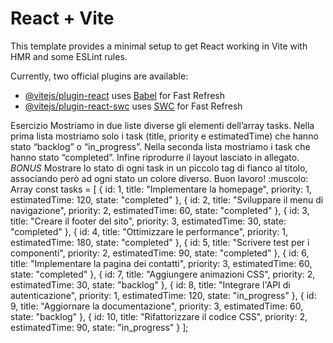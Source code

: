 # React + Vite

This template provides a minimal setup to get React working in Vite with HMR and some ESLint rules.

Currently, two official plugins are available:

- [@vitejs/plugin-react](https://github.com/vitejs/vite-plugin-react/blob/main/packages/plugin-react/README.md) uses [Babel](https://babeljs.io/) for Fast Refresh
- [@vitejs/plugin-react-swc](https://github.com/vitejs/vite-plugin-react-swc) uses [SWC](https://swc.rs/) for Fast Refresh

Esercizio
Mostriamo in due liste diverse gli elementi dell’array tasks. Nella prima lista mostriamo solo i task (title, priority e estimatedTime) che hanno stato “backlog” o “in_progress”. Nella seconda lista mostriamo i task che hanno stato “completed”.
Infine riprodurre il layout lasciato in allegato.
*BONUS*
Mostrare lo stato di ogni task in un piccolo tag di fianco al titolo, associando però ad ogni stato un colore diverso.
Buon lavoro! :muscolo:
Array
const tasks = [
  {
    id: 1,
    title: "Implementare la homepage",
    priority: 1,
    estimatedTime: 120,
    state: "completed"
  },
  {
    id: 2,
    title: "Sviluppare il menu di navigazione",
    priority: 2,
    estimatedTime: 60,
    state: "completed"
  },
  {
    id: 3,
    title: "Creare il footer del sito",
    priority: 3,
    estimatedTime: 30,
    state: "completed"
  },
  {
    id: 4,
    title: "Ottimizzare le performance",
    priority: 1,
    estimatedTime: 180,
    state: "completed"
  },
  {
    id: 5,
    title: "Scrivere test per i componenti",
    priority: 2,
    estimatedTime: 90,
    state: "completed"
  },
  {
    id: 6,
    title: "Implementare la pagina dei contatti",
    priority: 3,
    estimatedTime: 60,
    state: "completed"
  },
  {
    id: 7,
    title: "Aggiungere animazioni CSS",
    priority: 2,
    estimatedTime: 30,
    state: "backlog"
  },
  {
    id: 8,
    title: "Integrare l'API di autenticazione",
    priority: 1,
    estimatedTime: 120,
    state: "in_progress"
  },
  {
    id: 9,
    title: "Aggiornare la documentazione",
    priority: 3,
    estimatedTime: 60,
    state: "backlog"
  },
  {
    id: 10,
    title: "Rifattorizzare il codice CSS",
    priority: 2,
    estimatedTime: 90,
    state: "in_progress"
  }
];